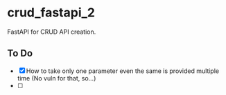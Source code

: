 # crud_fastapi_2

FastAPI for CRUD API creation.

## To Do

- [x] How to take only one parameter even the same is provided multiple time (No vuln for that, so...)
- [ ] 